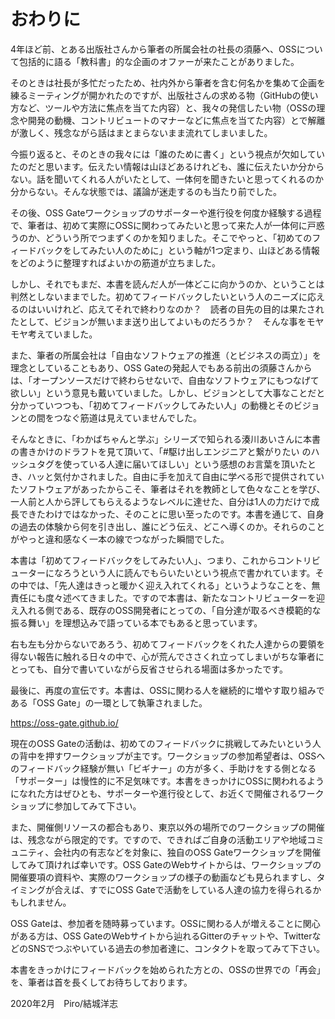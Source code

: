 # おわりに

4年ほど前、とある出版社さんから筆者の所属会社の社長の須藤へ、OSSについて包括的に語る「教科書」的な企画のオファーが来たことがありました。

そのときは社長が多忙だったため、社内外から筆者を含む何名かを集めて企画を練るミーティングが開かれたのですが、出版社さんの求める物（GitHubの使い方など、ツールや方法に焦点を当てた内容）と、我々の発信したい物（OSSの理念や開発の動機、コントリビュートのマナーなどに焦点を当てた内容）とで解離が激しく、残念ながら話はまとまらないまま流れてしまいました。

今振り返ると、そのときの我々には「誰のために書く」という視点が欠如していたのだと思います。伝えたい情報は山ほどあるけれども、誰に伝えたいか分からない。話を聞いてくれる人がいたとして、一体何を聞きたいと思ってくれるのか分からない。そんな状態では、議論が迷走するのも当たり前でした。

その後、OSS Gateワークショップのサポーターや進行役を何度か経験する過程で、筆者は、初めて実際にOSSに関わってみたいと思って来た人が一体何に戸惑うのか、どういう所でつまずくのかを知りました。そこでやっと、「初めてのフィードバックをしてみたい人のために」という軸が1つ定まり、山ほどある情報をどのように整理すればよいかの筋道が立ちました。

しかし、それでもまだ、本書を読んだ人が一体どこに向かうのか、ということは判然としないままでした。初めてフィードバックしたいという人のニーズに応えるのはいいけれど、応えてそれで終わりなのか？　読者の目先の目的は果たされたとして、ビジョンが無いまま送り出してよいものだろうか？　そんな事をモヤモヤ考えていました。

また、筆者の所属会社は「自由なソフトウェアの推進（とビジネスの両立）」を理念としていることもあり、OSS Gateの発起人でもある前出の須藤さんからは、「オープンソースだけで終わらせないで、自由なソフトウェアにもつなげて欲しい」という意見も戴いていました。しかし、ビジョンとして大事なことだと分かっていつつも、「初めてフィードバックしてみたい人」の動機とそのビジョンとの間をつなぐ筋道は見えていませんでした。

そんなときに、「わかばちゃんと学ぶ」シリーズで知られる湊川あいさんに本書の書きかけのドラフトを見て頂いて、「#駆け出しエンジニアと繋がりたい のハッシュタグを使っている人達に届いてほしい」という感想のお言葉を頂いたとき、ハッと気付かされました。自由に手を加えて自由に学べる形で提供されていたソフトウェアがあったからこそ、筆者はそれを教師として色々なことを学び、一人前と人から評してもらえるようなレベルに達せた、自分は1人の力だけで成長できたわけではなかった、そのことに思い至ったのです。本書を通じて、自身の過去の体験から何を引き出し、誰にどう伝え、どこへ導くのか。それらのことがやっと違和感なく一本の線でつながった瞬間でした。


本書は「初めてフィードバックをしてみたい人」、つまり、これからコントリビューターになろうという人に読んでもらいたいという視点で書かれています。その中では、「先人達はきっと暖かく迎え入れてくれる」というようなことを、無責任にも度々述べてきました。ですので本書は、新たなコントリビューターを迎え入れる側である、既存のOSS開発者にとっての、「自分達が取るべき模範的な振る舞い」を理想込みで語っている本でもあると思っています。

右も左も分からないであろう、初めてフィードバックをくれた人達からの要領を得ない報告に触れる日々の中で、心が荒んでささくれ立ってしまいがちな筆者にとっても、自分で書いていながら反省させられる場面は多かったです。


最後に、再度の宣伝です。本書は、OSSに関わる人を継続的に増やす取り組みである「OSS Gate」の一環として執筆されました。

https://oss-gate.github.io/

現在のOSS Gateの活動は、初めてのフィードバックに挑戦してみたいという人の背中を押すワークショップが主です。ワークショップの参加希望者は、OSSへのフィードバック経験が無い「ビギナー」の方が多く、手助けをする側となる「サポーター」は慢性的に不足気味です。本書をきっかけにOSSに関われるようになれた方はぜひとも、サポーターや進行役として、お近くで開催されるワークショップに参加してみて下さい。

また、開催側リソースの都合もあり、東京以外の場所でのワークショップの開催は、残念ながら限定的です。ですので、できればご自身の活動エリアや地域コミュニティ、会社内の有志などを対象に、独自のOSS Gateワークショップを開催してみて頂ければ幸いです。OSS GateのWebサイトからは、ワークショップの開催要項の資料や、実際のワークショップの様子の動画なども見られますし、タイミングが合えば、すでにOSS Gateで活動をしている人達の協力を得られるかもしれません。

OSS Gateは、参加者を随時募っています。OSSに関わる人が増えることに関心がある方は、OSS GateのWebサイトから辿れるGitterのチャットや、TwitterなどのSNSでつぶやいている過去の参加者達に、コンタクトを取ってみて下さい。

本書をきっかけにフィードバックを始められた方との、OSSの世界での「再会」を、筆者は首を長くしてお待ちしております。

2020年2月　Piro/結城洋志
